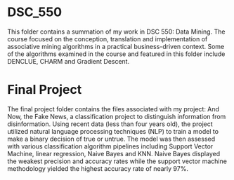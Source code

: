 # DSC_550

This folder contains a summation of my work in DSC 550: Data Mining. The course focused on the conception, translation and implementation of associative mining algorithms in a practical business-driven context. Some of the  algorithms examined in the course and featured in this folder include DENCLUE, CHARM and Gradient Descent. 

# Final Project

The final project folder contains the files associated with my project: And Now, the Fake News, a classification project to distinguish information from disinformation. Using recent data (less than four years old), the project utilized natural language processing techniques (NLP) to train a model to make a binary decision of true or untrue. The model was then assessed with various classification algorithm pipelines including Support Vector Machine, linear regression, Naive Bayes and KNN. Naive Bayes displayed the weakest precision and accuracy rates while the support vector machine methodology yielded the highest accuracy rate of nearly 97%.   


